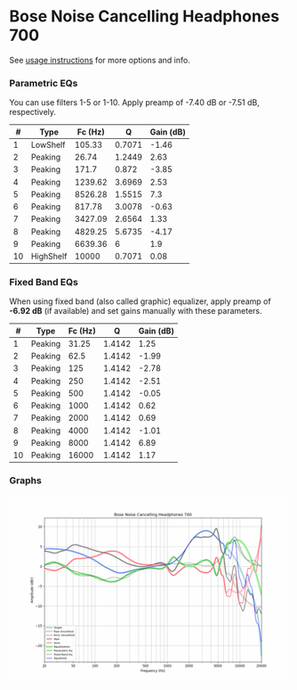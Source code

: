 # Bose Noise Cancelling Headphones 700
See [usage instructions](https://github.com/jaakkopasanen/AutoEq#usage) for more options and info.

### Parametric EQs
You can use filters 1-5 or 1-10. Apply preamp of -7.40 dB or -7.51 dB, respectively.

|   # | Type      |   Fc (Hz) |      Q |   Gain (dB) |
|-----|-----------|-----------|--------|-------------|
|   1 | LowShelf  |    105.33 | 0.7071 |       -1.46 |
|   2 | Peaking   |     26.74 | 1.2449 |        2.63 |
|   3 | Peaking   |    171.7  | 0.872  |       -3.85 |
|   4 | Peaking   |   1239.62 | 3.6969 |        2.53 |
|   5 | Peaking   |   8526.28 | 1.5515 |        7.3  |
|   6 | Peaking   |    817.78 | 3.0078 |       -0.63 |
|   7 | Peaking   |   3427.09 | 2.6564 |        1.33 |
|   8 | Peaking   |   4829.25 | 5.6735 |       -4.17 |
|   9 | Peaking   |   6639.36 | 6      |        1.9  |
|  10 | HighShelf |  10000    | 0.7071 |        0.08 |

### Fixed Band EQs
When using fixed band (also called graphic) equalizer, apply preamp of **-6.92 dB** (if available) and set gains manually with these parameters.

|   # | Type    |   Fc (Hz) |      Q |   Gain (dB) |
|-----|---------|-----------|--------|-------------|
|   1 | Peaking |     31.25 | 1.4142 |        1.25 |
|   2 | Peaking |     62.5  | 1.4142 |       -1.99 |
|   3 | Peaking |    125    | 1.4142 |       -2.78 |
|   4 | Peaking |    250    | 1.4142 |       -2.51 |
|   5 | Peaking |    500    | 1.4142 |       -0.05 |
|   6 | Peaking |   1000    | 1.4142 |        0.62 |
|   7 | Peaking |   2000    | 1.4142 |        0.69 |
|   8 | Peaking |   4000    | 1.4142 |       -1.01 |
|   9 | Peaking |   8000    | 1.4142 |        6.89 |
|  10 | Peaking |  16000    | 1.4142 |        1.17 |

### Graphs
![](./Bose%20Noise%20Cancelling%20Headphones%20700.png)
